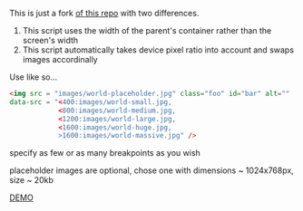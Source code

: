 
This is just a fork [of this repo](https://github.com/kvendrik/responsive-images.js) with two differences.

1. This script uses the width of the parent's container rather than the screen's width
2. This script automatically takes device pixel ratio into account and swaps images accordinally

Use like so...

```html
<img src = "images/world-placeholder.jpg" class="foo" id="bar" alt=""
data-src = "<400:images/world-small.jpg,
            <800:images/world-medium.jpg,
            <1200:images/world-large.jpg,
            <1600:images/world-huge.jpg,
            >1600:images/world-massive.jpg" />
```

specify as few or as many breakpoints as you wish

placeholder images are optional, chose one with dimensions ~ 1024x768px, size ~ 20kb

[DEMO](https://rawgit.com/Paul-Browne/ResImg.js/master/demo.html)

